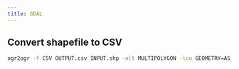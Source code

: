 ```yaml
---
title: GDAL
---
```


## Convert shapefile to CSV
```bash
ogr2ogr -f CSV OUTPUT.csv INPUT.shp -nlt MULTIPOLYGON -lco GEOMETRY=AS_WKT -lco SEPARATOR=TAB
```
